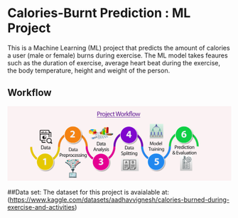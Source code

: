 
# Calories-Burnt Prediction : ML Project
This is a Machine Learning (ML) project that predicts the amount of calories a user (male or female) burns during exercise. The ML model takes feaures such as the duration of exercise, average heart beat during the exercise, the body temperature, height and weight of the person.


## Workflow

![Workflow](https://github.com/Brafamous/Machine-Learning_Regression/blob/main/Machine-Learning-Project.jpg)

##Data set:
The dataset for this project is avaialable at: (https://www.kaggle.com/datasets/aadhavvignesh/calories-burned-during-exercise-and-activities)
